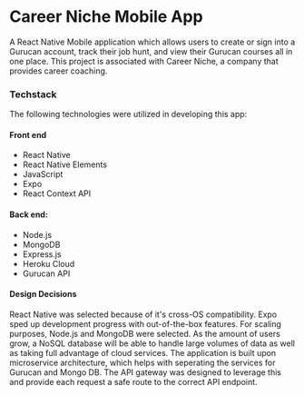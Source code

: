 # Career Niche Mobile App
A React Native Mobile application which allows users to create or sign into a Gurucan account, track their job hunt, and view their Gurucan courses all in one place.
This project is associated with Career Niche, a company that provides career coaching.

### Techstack
The following technologies were utilized in developing this app:

#### Front end
- React Native
- React Native Elements
- JavaScript
- Expo
- React Context API

#### Back end:
- Node.js
- MongoDB
- Express.js
- Heroku Cloud
- Gurucan API

#### Design Decisions
React Native was selected because of it's cross-OS compatibility. Expo sped up development progress with out-of-the-box features.
For scaling purposes, Node.js and MongoDB were selected.  As the amount of users grow, a NoSQL database will be able to handle large volumes of data as well as taking full advantage of cloud services.  The application is built upon microservice architecture, which helps with seperating the services for Gurucan and Mongo DB.  The API gateway was designed to leverage this and provide each request a safe route to the correct API endpoint.
